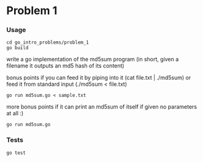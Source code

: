 # Problem 1

### Usage

    cd go_intro_problems/problem_1
    go build

write a go implementation of the md5sum program (in short, given a filename it outputs an md5 hash of its content)

bonus points if you can feed it by piping into it (cat file.txt | ./md5sum) or feed it from standard input (./md5sum < file.txt)

    go run md5sum.go < sample.txt

more bonus points if it can print an md5sum of itself if given no parameters at all :)

    go run md5sum.go

### Tests

    go test
